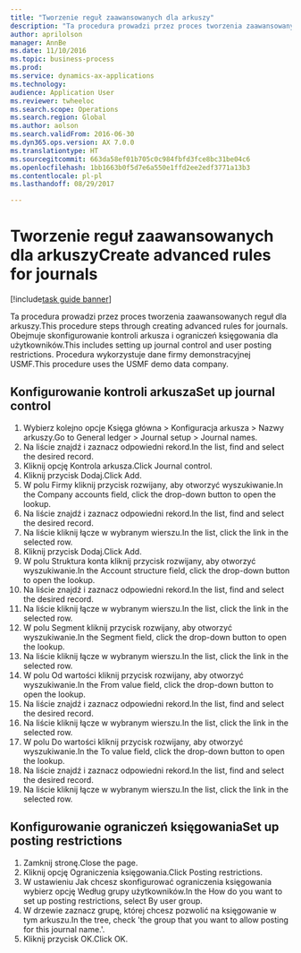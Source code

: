 ```yaml
--- 
title: "Tworzenie reguł zaawansowanych dla arkuszy"
description: "Ta procedura prowadzi przez proces tworzenia zaawansowanych reguł dla arkuszy."
author: aprilolson
manager: AnnBe
ms.date: 11/10/2016
ms.topic: business-process
ms.prod: 
ms.service: dynamics-ax-applications
ms.technology: 
audience: Application User
ms.reviewer: twheeloc
ms.search.scope: Operations
ms.search.region: Global
ms.author: aolson
ms.search.validFrom: 2016-06-30
ms.dyn365.ops.version: AX 7.0.0
ms.translationtype: HT
ms.sourcegitcommit: 663da58ef01b705c0c984fbfd3fce8bc31be04c6
ms.openlocfilehash: 1bb1663b0f5d7e6a550e1ffd2ee2edf3771a13b3
ms.contentlocale: pl-pl
ms.lasthandoff: 08/29/2017

---
```

# <a name="create-advanced-rules-for-journals"></a><span data-ttu-id="de7f0-103">Tworzenie reguł zaawansowanych dla arkuszy</span><span class="sxs-lookup"><span data-stu-id="de7f0-103">Create advanced rules for journals</span></span>

[!include[task guide banner](../../includes/task-guide-banner.md)]

<span data-ttu-id="de7f0-104">Ta procedura prowadzi przez proces tworzenia zaawansowanych reguł dla arkuszy.</span><span class="sxs-lookup"><span data-stu-id="de7f0-104">This procedure steps through creating advanced rules for journals.</span></span> <span data-ttu-id="de7f0-105">Obejmuje skonfigurowanie kontroli arkusza i ograniczeń księgowania dla użytkowników.</span><span class="sxs-lookup"><span data-stu-id="de7f0-105">This includes setting up journal control and user posting restrictions.</span></span> <span data-ttu-id="de7f0-106">Procedura wykorzystuje dane firmy demonstracyjnej USMF.</span><span class="sxs-lookup"><span data-stu-id="de7f0-106">This procedure uses the USMF demo data company.</span></span>


## <a name="set-up-journal-control"></a><span data-ttu-id="de7f0-107">Konfigurowanie kontroli arkusza</span><span class="sxs-lookup"><span data-stu-id="de7f0-107">Set up journal control</span></span>
1. <span data-ttu-id="de7f0-108">Wybierz kolejno opcje Księga główna > Konfiguracja arkusza > Nazwy arkuszy.</span><span class="sxs-lookup"><span data-stu-id="de7f0-108">Go to General ledger > Journal setup > Journal names.</span></span>
2. <span data-ttu-id="de7f0-109">Na liście znajdź i zaznacz odpowiedni rekord.</span><span class="sxs-lookup"><span data-stu-id="de7f0-109">In the list, find and select the desired record.</span></span>
3. <span data-ttu-id="de7f0-110">Kliknij opcję Kontrola arkusza.</span><span class="sxs-lookup"><span data-stu-id="de7f0-110">Click Journal control.</span></span>
4. <span data-ttu-id="de7f0-111">Kliknij przycisk Dodaj.</span><span class="sxs-lookup"><span data-stu-id="de7f0-111">Click Add.</span></span>
5. <span data-ttu-id="de7f0-112">W polu Firmy kliknij przycisk rozwijany, aby otworzyć wyszukiwanie.</span><span class="sxs-lookup"><span data-stu-id="de7f0-112">In the Company accounts field, click the drop-down button to open the lookup.</span></span>
6. <span data-ttu-id="de7f0-113">Na liście znajdź i zaznacz odpowiedni rekord.</span><span class="sxs-lookup"><span data-stu-id="de7f0-113">In the list, find and select the desired record.</span></span>
7. <span data-ttu-id="de7f0-114">Na liście kliknij łącze w wybranym wierszu.</span><span class="sxs-lookup"><span data-stu-id="de7f0-114">In the list, click the link in the selected row.</span></span>
8. <span data-ttu-id="de7f0-115">Kliknij przycisk Dodaj.</span><span class="sxs-lookup"><span data-stu-id="de7f0-115">Click Add.</span></span>
9. <span data-ttu-id="de7f0-116">W polu Struktura konta kliknij przycisk rozwijany, aby otworzyć wyszukiwanie.</span><span class="sxs-lookup"><span data-stu-id="de7f0-116">In the Account structure field, click the drop-down button to open the lookup.</span></span>
10. <span data-ttu-id="de7f0-117">Na liście znajdź i zaznacz odpowiedni rekord.</span><span class="sxs-lookup"><span data-stu-id="de7f0-117">In the list, find and select the desired record.</span></span>
11. <span data-ttu-id="de7f0-118">Na liście kliknij łącze w wybranym wierszu.</span><span class="sxs-lookup"><span data-stu-id="de7f0-118">In the list, click the link in the selected row.</span></span>
12. <span data-ttu-id="de7f0-119">W polu Segment kliknij przycisk rozwijany, aby otworzyć wyszukiwanie.</span><span class="sxs-lookup"><span data-stu-id="de7f0-119">In the Segment field, click the drop-down button to open the lookup.</span></span>
13. <span data-ttu-id="de7f0-120">Na liście kliknij łącze w wybranym wierszu.</span><span class="sxs-lookup"><span data-stu-id="de7f0-120">In the list, click the link in the selected row.</span></span>
14. <span data-ttu-id="de7f0-121">W polu Od wartości kliknij przycisk rozwijany, aby otworzyć wyszukiwanie.</span><span class="sxs-lookup"><span data-stu-id="de7f0-121">In the From value field, click the drop-down button to open the lookup.</span></span>
15. <span data-ttu-id="de7f0-122">Na liście znajdź i zaznacz odpowiedni rekord.</span><span class="sxs-lookup"><span data-stu-id="de7f0-122">In the list, find and select the desired record.</span></span>
16. <span data-ttu-id="de7f0-123">Na liście kliknij łącze w wybranym wierszu.</span><span class="sxs-lookup"><span data-stu-id="de7f0-123">In the list, click the link in the selected row.</span></span>
17. <span data-ttu-id="de7f0-124">W polu Do wartości kliknij przycisk rozwijany, aby otworzyć wyszukiwanie.</span><span class="sxs-lookup"><span data-stu-id="de7f0-124">In the To value field, click the drop-down button to open the lookup.</span></span>
18. <span data-ttu-id="de7f0-125">Na liście znajdź i zaznacz odpowiedni rekord.</span><span class="sxs-lookup"><span data-stu-id="de7f0-125">In the list, find and select the desired record.</span></span>
19. <span data-ttu-id="de7f0-126">Na liście kliknij łącze w wybranym wierszu.</span><span class="sxs-lookup"><span data-stu-id="de7f0-126">In the list, click the link in the selected row.</span></span>

## <a name="set-up-posting-restrictions"></a><span data-ttu-id="de7f0-127">Konfigurowanie ograniczeń księgowania</span><span class="sxs-lookup"><span data-stu-id="de7f0-127">Set up posting restrictions</span></span>
1. <span data-ttu-id="de7f0-128">Zamknij stronę.</span><span class="sxs-lookup"><span data-stu-id="de7f0-128">Close the page.</span></span>
2. <span data-ttu-id="de7f0-129">Kliknij opcję Ograniczenia księgowania.</span><span class="sxs-lookup"><span data-stu-id="de7f0-129">Click Posting restrictions.</span></span>
3. <span data-ttu-id="de7f0-130">W ustawieniu Jak chcesz skonfigurować ograniczenia księgowania wybierz opcję Według grupy użytkowników.</span><span class="sxs-lookup"><span data-stu-id="de7f0-130">In the How do you want to set up posting restrictions, select By user group.</span></span>
4. <span data-ttu-id="de7f0-131">W drzewie zaznacz grupę, której chcesz pozwolić na księgowanie w tym arkuszu.</span><span class="sxs-lookup"><span data-stu-id="de7f0-131">In the tree, check 'the group that you want to allow posting for this journal name.'.</span></span>
5. <span data-ttu-id="de7f0-132">Kliknij przycisk OK.</span><span class="sxs-lookup"><span data-stu-id="de7f0-132">Click OK.</span></span>


